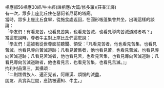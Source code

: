 相應部56相應30經/牛主經(諦相應/大篇/修多羅)(莊春江譯)  
有一次，眾多上座比丘住在瑟訶者尼葛的塔廟。  
當時，眾多上座比丘食畢，從施食處返回，在圓形帳蓬集會共坐，出現這樣的談論：  
「學友們！有看見苦，也看見苦集，也看見苦滅，也看見導向苦滅道跡者嗎？」  
當這麼說時，尊者牛主對上座比丘們這麼說：  
「學友們！這被我從世尊面前聽聞、領受：『凡看見苦者，他也看見苦集，也看見苦滅，也看見導向苦滅道跡；凡看見苦集者，他也看見苦，也看見苦滅，也看見導向苦滅道跡；凡看見苦滅者，他也看見苦，也看見苦集，也看見導向苦滅道跡；凡看見導向苦滅道跡者，他也看見苦，也看見苦集，也看見苦滅。』」  
拘利村品第三，其攝頌：  
「二則跋耆族人、遍正覺者，阿羅漢、煩惱的滅盡，  
朋友、真實與世間，應該被遍知、牛主。」  
  
  
